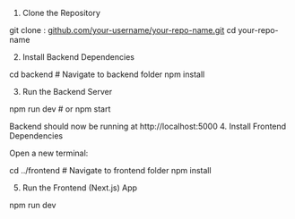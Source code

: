 1. Clone the Repository

git clone : [github.com/your-username/your-repo-name.git](https://github.com/Amey0312/digiplusit_assignment/tree/main)
cd your-repo-name

2. Install Backend Dependencies

cd backend  # Navigate to backend folder
npm install

3. Run the Backend Server

npm run dev  # or npm start

Backend should now be running at http://localhost:5000
4. Install Frontend Dependencies

Open a new terminal:

cd ../frontend  # Navigate to frontend folder
npm install

5. Run the Frontend (Next.js) App

npm run dev

